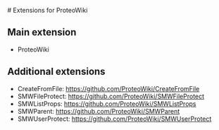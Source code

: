 # Extensions for ProteoWiki

## Main extension

* ProteoWiki

## Additional extensions

* CreateFromFile: https://github.com/ProteoWiki/CreateFromFile
* SMWFileProtect: https://github.com/ProteoWiki/SMWFileProtect
* SMWListProps: https://github.com/ProteoWiki/SMWListProps
* SMWParent: https://github.com/ProteoWiki/SMWParent
* SMWUserProtect: https://github.com/ProteoWiki/SMWUserProtect

